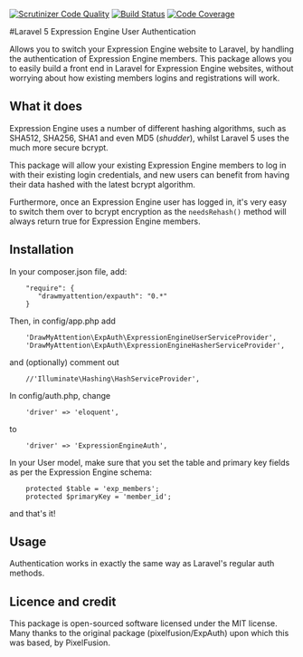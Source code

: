 [![Scrutinizer Code Quality](https://scrutinizer-ci.com/g/drawmyattention/expauth/badges/quality-score.png?b=master)](https://scrutinizer-ci.com/g/drawmyattention/expauth/?branch=master) [![Build Status](https://scrutinizer-ci.com/g/drawmyattention/expauth/badges/build.png?b=master)](https://scrutinizer-ci.com/g/drawmyattention/expauth/build-status/master) [![Code Coverage](https://scrutinizer-ci.com/g/drawmyattention/expauth/badges/coverage.png?b=master)](https://scrutinizer-ci.com/g/drawmyattention/expauth/?branch=master)

#Laravel 5 Expression Engine User Authentication

Allows you to switch your Expression Engine website to Laravel, by handling the authentication of Expression Engine members. This package allows you to easily build a front end in Laravel for Expression Engine websites, without worrying about how existing members logins and registrations will work.

## What it does

Expression Engine uses a number of different hashing algorithms, such as SHA512, SHA256, SHA1 and even MD5 (*shudder*), whilst Laravel 5 uses the much more secure bcrypt.

This package will allow your existing Expression Engine members to log in with their existing login credentials, and new users can benefit from having their data hashed with the latest bcrypt algorithm.

Furthermore, once an Expression Engine user has logged in, it's very easy to switch them over to bcrypt encryption as the ```needsRehash()``` method will always return true for Expression Engine members.

## Installation

In your composer.json file, add:

```
    "require": {
       "drawmyattention/expauth": "0.*"
    }
```

Then, in config/app.php add

```
    'DrawMyAttention\ExpAuth\ExpressionEngineUserServiceProvider',
    'DrawMyAttention\ExpAuth\ExpressionEngineHasherServiceProvider',
```

and (optionally) comment out

```
    //'Illuminate\Hashing\HashServiceProvider',
```

In config/auth.php, change

```
    'driver' => 'eloquent',
```

to

```
    'driver' => 'ExpressionEngineAuth',
```

In your User model, make sure that you set the table and primary key fields as per the Expression Engine schema:

```
    protected $table = 'exp_members';
	protected $primaryKey = 'member_id';
```

and that's it!

## Usage

Authentication works in exactly the same way as Laravel's regular auth methods. 

## Licence and credit

This package is open-sourced software licensed under the MIT license. Many thanks to the original package (pixelfusion/ExpAuth) upon which this was based, by PixelFusion.

